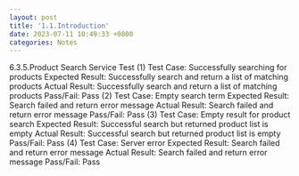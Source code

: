 ```yaml
---
layout: post
title: '1.1.Introduction'
date: 2023-07-11 10:49:33 +0800
categories: Notes
---
```


6.3.5.Product Search Service Test
(1) Test Case: Successfully searching for products
Expected Result: Successfully search and return a list of matching products
Actual Result: Successfully search and return a list of matching products
Pass/Fail: Pass
(2) Test Case: Empty search term
Expected Result: Search failed and return error message
Actual Result: Search failed and return error message
Pass/Fail: Pass
(3) Test Case: Empty result for product search
Expected Result: Successful search but returned product list is empty
Actual Result: Successful search but returned product list is empty
Pass/Fail: Pass
(4) Test Case: Server error
Expected Result: Search failed and return error message
Actual Result: Search failed and return error message
Pass/Fail: Pass
